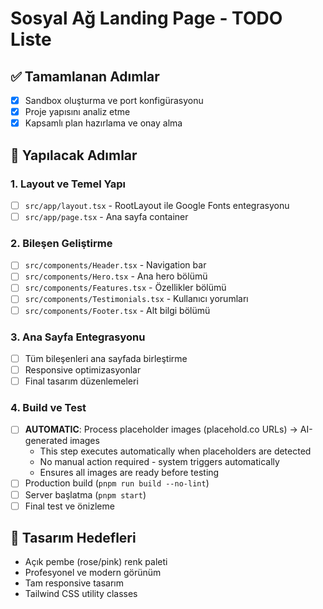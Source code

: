 # Sosyal Ağ Landing Page - TODO Liste

## ✅ Tamamlanan Adımlar
- [x] Sandbox oluşturma ve port konfigürasyonu
- [x] Proje yapısını analiz etme
- [x] Kapsamlı plan hazırlama ve onay alma

## 🚀 Yapılacak Adımlar

### 1. Layout ve Temel Yapı
- [ ] `src/app/layout.tsx` - RootLayout ile Google Fonts entegrasyonu
- [ ] `src/app/page.tsx` - Ana sayfa container

### 2. Bileşen Geliştirme
- [ ] `src/components/Header.tsx` - Navigation bar
- [ ] `src/components/Hero.tsx` - Ana hero bölümü
- [ ] `src/components/Features.tsx` - Özellikler bölümü
- [ ] `src/components/Testimonials.tsx` - Kullanıcı yorumları
- [ ] `src/components/Footer.tsx` - Alt bilgi bölümü

### 3. Ana Sayfa Entegrasyonu
- [ ] Tüm bileşenleri ana sayfada birleştirme
- [ ] Responsive optimizasyonlar
- [ ] Final tasarım düzenlemeleri

### 4. Build ve Test
- [ ] **AUTOMATIC**: Process placeholder images (placehold.co URLs) → AI-generated images
  - This step executes automatically when placeholders are detected
  - No manual action required - system triggers automatically
  - Ensures all images are ready before testing
- [ ] Production build (`pnpm run build --no-lint`)
- [ ] Server başlatma (`pnpm start`)
- [ ] Final test ve önizleme

## 🎨 Tasarım Hedefleri
- Açık pembe (rose/pink) renk paleti
- Profesyonel ve modern görünüm
- Tam responsive tasarım
- Tailwind CSS utility classes